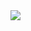 <!-- ### Hi there 😄 !

I am an aspiring developer 👨🏿‍💻! I am currently fascinated in **VR** -->

<!--
**createWonder/createWonder** is a ✨ _special_ ✨ repository because its `README.md` (this file) appears on your GitHub profile.

<img align="right" alt="Coding" width="400" src="add your link 
  here">

Here are some ideas to get you started:

- 🔭 I’m currently working on VR education platform for my senior project. 
- 🌱 I’m currently learning 
- 👯 I’m looking to collaborate on ...
- 🤔 I’m looking for help with ...
- 💬 Ask me about ...
- 📫 How to reach me: ...
- 😄 Pronouns: He/Him/His 
- ⚡ Fun fact: ...

[![Oloyo's GitHub stats](https://github-readme-stats.vercel.app/api?username=createWonder)](https://github.com/createWonder/github-readme-stats)
-->

<a href="https://git.io/streak-stats">
  <img align="center" src="http://github-readme-streak-stats.herokuapp.com?user=createWonder&theme=dark" />
</a>
<!-- 
<a href="https://git.io/streak-stats">
  <img align="center"  src="https://github-readme-stats.vercel.app/api?username=createWonder&theme=dark&show_icons=true" />
</a>

 -->



